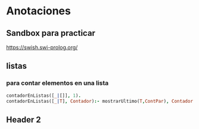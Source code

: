 # Anotaciones

## Sandbox para practicar

https://swish.swi-prolog.org/

## listas

### para contar elementos en una lista
```prolog
contadorEnListas([_|[]], 1).
contadorEnListas([_|T], Contador):- mostrarUltimo(T,ContPar), Contador is ContPar + 1.
```
## Header 2
